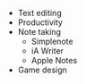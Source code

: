 - Text editing
- Productivity
- Note taking
	- Simplenote
	- iA Writer
	- Apple Notes
- Game design
